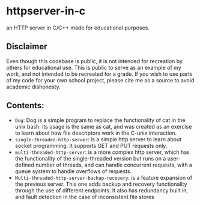 # httpserver-in-c
an HTTP server in C/C++ made for educational purposes.

## Disclaimer
Even though this codebase is public, it is not intended for recreation by others for educational use. This is public to serve as an example of my work, and not intended to be recreated for a grade. If you wish to use parts of my code for your own school project, please cite me as a source to avoid academic dishonesty.

## Contents:
* `Dog`: Dog is a simple program to replace the functionality of cat in the unix bash. its usage is the same as cat, and was created as an exercise to learn about how file descriptors work in the C-unix interaction.
* `single-threaded-http-server`: is a simple http server to learn about socket programming. It supports GET and PUT requests only.
* `multi-threaded-http-server`: is a more complex http server, which has the functionality of the single-threaded version but runs on a user-defined number of threads, and can handle concurrent requests, with a queue system to handle overflows of requests.
* `Multi-threaded-http-server-backup-recovery`: is a feature expansion of the previous server. This one adds backup and recovery functionality through the use of different endpoints. It also has redundancy built in, and fault detection in the case of inconsistent file stores
